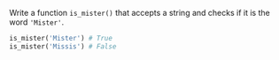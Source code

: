 
Write a function `is_mister()` that accepts a string and checks if it is the word `'Mister'`.

```python
is_mister('Mister') # True
is_mister('Missis') # False
```
